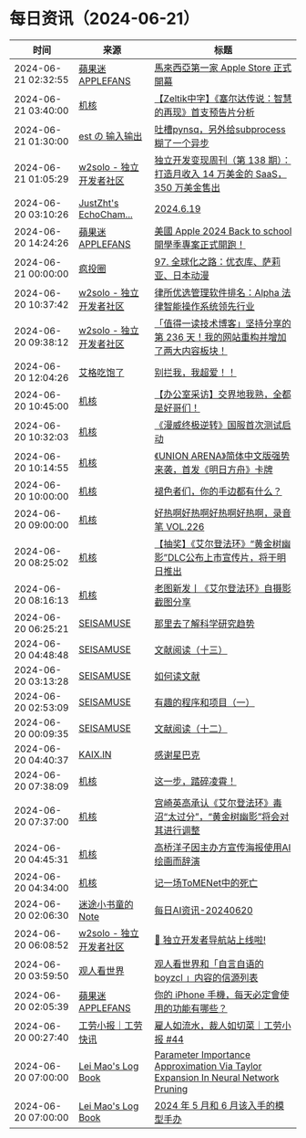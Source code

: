 ﻿# 每日资讯（2024-06-21）

|时间|来源|标题|
|---|---|---|
|2024-06-21 02:32:55|[蘋果迷 APPLEFANS](https://applefans.today/feed/)|[馬來西亞第一家 Apple Store 正式開幕](https://applefans.today/2024-06-apple-kuala-lumpur-store/)|
|2024-06-21 03:40:00|[机核](https://www.gcores.com/rss)|[【Zeltik中字】《塞尔达传说：智慧的再现》首支预告片分析](https://www.gcores.com/videos/183880)|
|2024-06-21 01:30:00|[est の 输入输出](https://blog.est.im/rss)|[吐槽pynsq，另外给subprocess糊了一个异步](https://blog.est.im/2024/stdout-09)|
|2024-06-21 01:05:29|[w2solo - 独立开发者社区](https://w2solo.com/topics/feed)|[独立开发变现周刊（第 138 期）：打造月收入 14 万美金的 SaaS，350 万美金售出](https://w2solo.com/topics/4706)|
|2024-06-20 03:10:26|[JustZht's EchoCham...](https://www.justzht.com/rss/)|[2024.6.19](https://www.justzht.com/2024-6-19/)|
|2024-06-20 14:24:26|[蘋果迷 APPLEFANS](https://applefans.today/feed/)|[美國 Apple 2024 Back to school 開學季專案正式開跑！](https://applefans.today/2024-06-apple-back-to-school-us-launch/)|
|2024-06-21 00:00:00|[疯投圈](https://crazy.capital/feed)|[97. 全球化之路：优衣库、萨莉亚、日本动漫](https://crazy.capital/97)|
|2024-06-20 10:37:42|[w2solo - 独立开发者社区](https://w2solo.com/topics/feed)|[律所优选管理软件排名：Alpha 法律智能操作系统领先行业](https://w2solo.com/topics/4705)|
|2024-06-20 09:38:12|[w2solo - 独立开发者社区](https://w2solo.com/topics/feed)|[「值得一读技术博客」坚持分享的第 236 天！我的网站重构并增加了两大内容板块！](https://w2solo.com/topics/4704)|
|2024-06-20 12:04:26|[艾格吃饱了](https://feedpress.me/wx-aigechibaole)|[别拦我，我超爱！！](http://mp.weixin.qq.com/s?__biz=MjM5NTYxODQyMA%3D%3D&mid=2653455013&idx=1&sn=728edf84e74aac1b2ea2baee35fc6c8c)|
|2024-06-20 10:45:00|[机核](https://www.gcores.com/rss)|[【办公室采访】交界地我熟，全都是好哥们！](https://www.gcores.com/articles/183863)|
|2024-06-20 10:32:03|[机核](https://www.gcores.com/rss)|[《漫威终极逆转》国服首次测试启动](https://www.gcores.com/articles/183865)|
|2024-06-20 10:14:55|[机核](https://www.gcores.com/rss)|[《UNION ARENA》简体中文版强势来袭，首发《明日方舟》卡牌](https://www.gcores.com/articles/183864)|
|2024-06-20 10:00:00|[机核](https://www.gcores.com/rss)|[褪色者们，你的手边都有什么？](https://www.gcores.com/articles/183805)|
|2024-06-20 09:00:00|[机核](https://www.gcores.com/rss)|[好热啊好热啊好热啊好热啊，录音笔 VOL.226](https://www.gcores.com/radios/183860)|
|2024-06-20 08:25:02|[机核](https://www.gcores.com/rss)|[【抽奖】《艾尔登法环》“黄金树幽影”DLC公布上市宣传片，将于明日推出](https://www.gcores.com/articles/183856)|
|2024-06-20 08:16:13|[机核](https://www.gcores.com/rss)|[老图新发丨《艾尔登法环》自摄影截图分享](https://www.gcores.com/articles/183855)|
|2024-06-20 06:25:21|[SEISAMUSE](https://www.seis-jun.xyz/atom.xml)|[那里去了解科学研究趋势](http://www.seis-jun.xyz/science-blogs)|
|2024-06-20 04:48:48|[SEISAMUSE](https://www.seis-jun.xyz/atom.xml)|[文献阅读（十三）](http://www.seis-jun.xyz/paper-reading-13)|
|2024-06-20 03:13:28|[SEISAMUSE](https://www.seis-jun.xyz/atom.xml)|[如何读文献](http://www.seis-jun.xyz/how-to-read-paper)|
|2024-06-20 02:53:09|[SEISAMUSE](https://www.seis-jun.xyz/atom.xml)|[有趣的程序和项目（一）](http://www.seis-jun.xyz/code-and-project1)|
|2024-06-20 00:09:35|[SEISAMUSE](https://www.seis-jun.xyz/atom.xml)|[文献阅读（十二）](http://www.seis-jun.xyz/paper-reading-12)|
|2024-06-20 04:40:37|[KAIX.IN](https://kaix.in/feed/)|[感谢星巴克](https://kaix.in/2024/0620-starbucks/)|
|2024-06-20 07:38:09|[机核](https://www.gcores.com/rss)|[这一步，踏碎凌霄！](https://www.gcores.com/articles/183850)|
|2024-06-20 07:37:00|[机核](https://www.gcores.com/rss)|[宫崎英高承认《艾尔登法环》毒沼“太过分”，“黄金树幽影”将会对其进行调整](https://www.gcores.com/articles/183577)|
|2024-06-20 04:45:31|[机核](https://www.gcores.com/rss)|[高桥洋子因主办方宣传海报使用AI绘画而辞演](https://www.gcores.com/articles/183844)|
|2024-06-20 04:34:00|[机核](https://www.gcores.com/rss)|[记一场ToMENet中的死亡](https://www.gcores.com/articles/183757)|
|2024-06-20 02:06:30|[迷途小书童的Note](https://xugaoxiang.com/feed)|[每日AI资讯-20240620](https://xugaoxiang.com/2024/06/20/ai-daily-20240620/)|
|2024-06-20 06:08:52|[w2solo - 独立开发者社区](https://w2solo.com/topics/feed)|[🎉 独立开发者导航站上线啦!](https://w2solo.com/topics/4703)|
|2024-06-20 03:59:50|[观人看世界](https://feedpress.me/wx-iwatch1024)|[观人看世界和「自言自语的 boyzcl 」内容的信源列表](http://mp.weixin.qq.com/s?__biz=MzI5NDI2NTAxMA%3D%3D&mid=2247489558&idx=1&sn=0a0abc267989729d999012850edad5ea)|
|2024-06-20 02:05:39|[蘋果迷 APPLEFANS](https://applefans.today/feed/)|[你的 iPhone 手機，每天必定會使用的功能有哪些？](https://applefans.today/2024-06-iphone-daily-use-features/)|
|2024-06-20 00:27:40|[工劳小报｜工劳快讯](https://newsletter.laborinfocn.com/rss)|[雇人如流水，裁人如切菜｜工劳小报 #44](https://feed.laborinfocn6.com/issue44/)|
|2024-06-20 07:00:00|[Lei Mao's Log Book](https://leimao.github.io/atom.xml)|[Parameter Importance Approximation Via Taylor Expansion In Neural Network Pruning](https://leimao.github.io/blog/Parameter-Importance-Approximation-Via-Taylor-Expansion-In-Neural-Network-Pruning/)|
|2024-06-20 07:00:00|[Lei Mao's Log Book](https://leimao.github.io/atom.xml)|[2024 年 5 月和 6 月该入手的模型手办](https://leimao.github.io/essay/2024%E5%B9%B45%E6%9C%88%E5%92%8C6%E6%9C%88%E8%AF%A5%E5%85%A5%E6%89%8B%E7%9A%84%E6%A8%A1%E5%9E%8B%E6%89%8B%E5%8A%9E/)|
